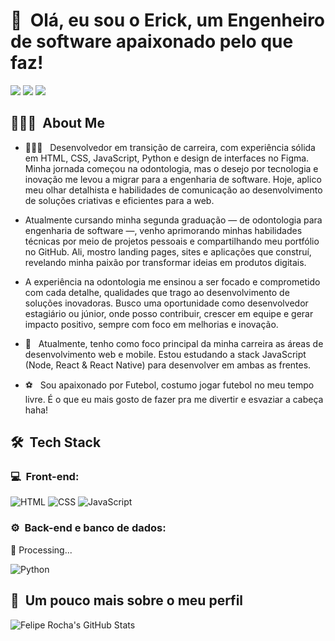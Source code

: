 <h1>👋 &nbsp;Olá, eu sou o Erick, um Engenheiro de software apaixonado pelo que faz!</h1>
<p align="center">

<a href="https://dicasparadevs.com.br"><img src="https://img.shields.io/badge/-erickncardoso.com.br-3423A6?style=flat-square&logo=Google-Chrome&logoColor=white"/></a>
<a href="https://www.linkedin.com/in/erickncardoso"><img src="https://img.shields.io/badge/-Erick%20Cardoso-0077B5?style=flat-square&logo=Linkedin&logoColor=white"/></a>
<a href="mailto:erickpsncardoso@gmail.com"><img src="https://img.shields.io/badge/-erickpsncardoso@gmail.com-D14836?style=flat-square&logo=Gmail&logoColor=white"/></a>

</p>

<h2> 👨🏻‍💻 &nbsp;About Me </h2>


-  👨🏻‍💻 &nbsp; Desenvolvedor em transição de carreira, com experiência sólida em HTML, CSS, JavaScript, Python e design de interfaces no Figma. Minha jornada começou na odontologia, mas o desejo por tecnologia e inovação me levou a migrar para a engenharia de software. Hoje, aplico meu olhar detalhista e habilidades de comunicação ao desenvolvimento de soluções criativas e eficientes para a web.

- Atualmente cursando minha segunda graduação — de odontologia para engenharia de software —, venho aprimorando minhas habilidades técnicas por meio de projetos pessoais e compartilhando meu portfólio no GitHub. Ali, mostro landing pages, sites e aplicações que construí, revelando minha paixão por transformar ideias em produtos digitais.

- A experiência na odontologia me ensinou a ser focado e comprometido com cada detalhe, qualidades que trago ao desenvolvimento de soluções inovadoras. Busco uma oportunidade como desenvolvedor estagiário ou júnior, onde posso contribuir, crescer em equipe e gerar impacto positivo, sempre com foco em melhorias e inovação.

- 🚀 &nbsp; Atualmente, tenho como foco principal da minha carreira as áreas de desenvolvimento web e mobile. Estou estudando a stack JavaScript (Node, React & React Native) para desenvolver em ambas as frentes.

- ⚽️ &nbsp; Sou apaixonado por Futebol, costumo jogar futebol no meu tempo livre. É o que eu mais gosto de fazer pra me divertir e esvaziar a cabeça haha!


<h2> 🛠 &nbsp;Tech Stack</h2>
<h3>💻 &nbsp;Front-end:</h3>

![HTML](https://img.shields.io/badge/-HTML-333333?style=flat&logo=HTML5)
![CSS](https://img.shields.io/badge/-CSS-333333?style=flat&logo=CSS3&logoColor=1572B6)
![JavaScript](https://img.shields.io/badge/-JavaScript-333333?style=flat&logo=javascript)



<h3>⚙️ &nbsp;Back-end e banco de dados:</h3>


🪫 Processing...

![Python](https://img.shields.io/badge/-Python-333333?style=flat&logo=python)
<h2>🚀 &nbsp;Um pouco mais sobre o meu perfil</h2>

![Felipe Rocha's GitHub Stats](https://github-readme-stats.vercel.app/api?username=erickncardoso&show_icons=true&theme=dracula)
